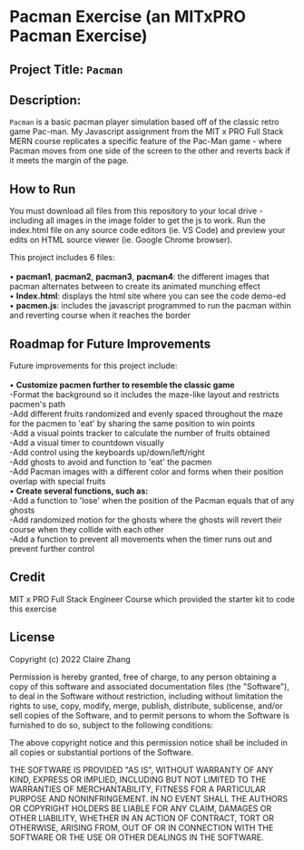 #  Pacman Exercise (an MITxPRO Pacman Exercise)
## Project Title: ``Pacman``
## Description: 
``Pacman`` is a basic pacman player simulation based off of the classic retro game Pac-man. My Javascript assignment from the MIT x PRO Full Stack MERN course replicates a specific feature of the Pac-Man game - where Pacman moves from one side of the screen to the other and reverts back if it meets the margin of the page.

## How to Run
You must download all files from this repository to your local drive - including all images in the image folder to get the js to work. Run the index.html file on any source code editors (ie. VS Code) and preview your edits on HTML source viewer (ie. Google Chrome browser).

This project includes 6 files: <br> </br>
•	<b>pacman1</b>, <b>pacman2</b>, <b>pacman3</b>, <b>pacman4</b>: the different images that pacman alternates between to create its animated munching effect  <br>
•	<b>Index.html</b>: displays the html site where you can see the code demo-ed <br>
•	<b>pacmen.js</b>: includes the javascript programmed to run the pacman within and reverting course when it reaches the border <br>

## Roadmap for Future Improvements
Future improvements for this project include:  <br> </br>
•	<b> Customize pacmen further to resemble the classic game </b><br>
  -Format the background so it includes the maze-like layout and restricts pacmen's path <br>
  -Add different fruits randomized and evenly spaced throughout the maze for the pacmen to 'eat' by sharing the same position to win points <br>
  -Add a visual points tracker to calculate the number of fruits obtained <br>
  -Add a visual timer to countdown visually  <br>
  -Add control using the keyboards up/down/left/right <br>
  -Add ghosts to avoid and function to 'eat' the pacmen <br>
  -Add Pacman images with a different color and forms when their position overlap with special fruits <br>
•	<b> Create several functions, such as: </b><br>
  -Add a function to 'lose' when the position of the Pacman equals that of any ghosts <br>
  -Add randomized motion for the ghosts where the ghosts will revert their course when they collide with each other <br>
  -Add a function to prevent all movements when the timer runs out and prevent further control <br>
  
## Credit
MIT x PRO Full Stack Engineer Course which provided the starter kit to code this exercise

## License
Copyright (c) 2022 Claire Zhang

Permission is hereby granted, free of charge, to any person obtaining a copy
of this software and associated documentation files (the "Software"), to deal
in the Software without restriction, including without limitation the rights
to use, copy, modify, merge, publish, distribute, sublicense, and/or sell
copies of the Software, and to permit persons to whom the Software is
furnished to do so, subject to the following conditions:

The above copyright notice and this permission notice shall be included in all
copies or substantial portions of the Software.

THE SOFTWARE IS PROVIDED "AS IS", WITHOUT WARRANTY OF ANY KIND, EXPRESS OR
IMPLIED, INCLUDING BUT NOT LIMITED TO THE WARRANTIES OF MERCHANTABILITY,
FITNESS FOR A PARTICULAR PURPOSE AND NONINFRINGEMENT. IN NO EVENT SHALL THE
AUTHORS OR COPYRIGHT HOLDERS BE LIABLE FOR ANY CLAIM, DAMAGES OR OTHER
LIABILITY, WHETHER IN AN ACTION OF CONTRACT, TORT OR OTHERWISE, ARISING FROM,
OUT OF OR IN CONNECTION WITH THE SOFTWARE OR THE USE OR OTHER DEALINGS IN THE
SOFTWARE.
